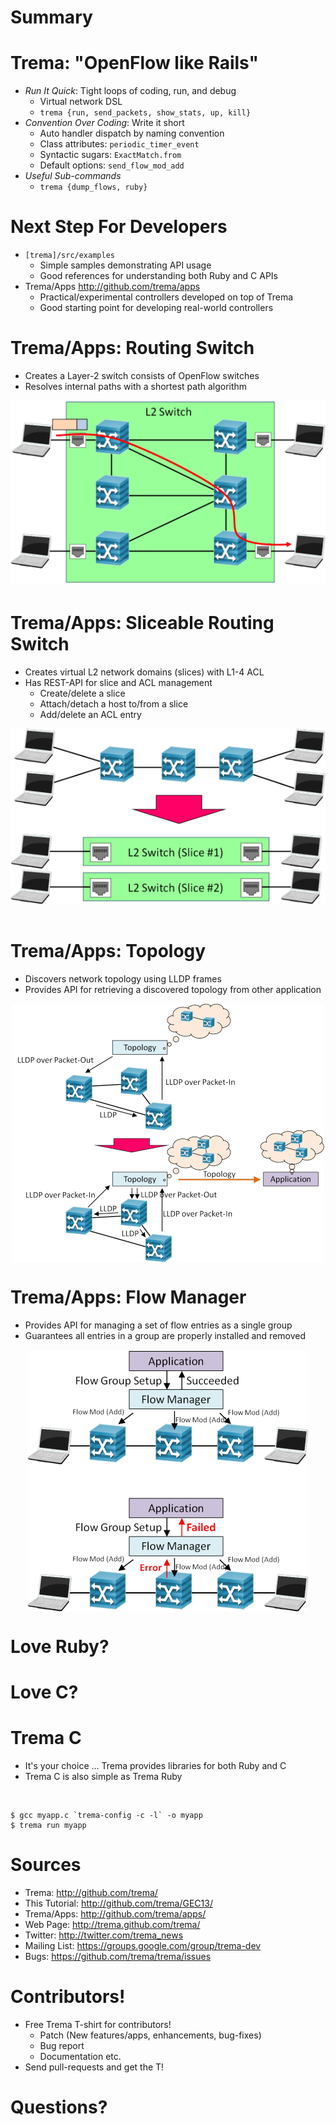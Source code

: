 <!SLIDE>
# Summary #######################################################################


<!SLIDE small incremental transition=uncover>
# Trema: "OpenFlow like Rails" ##################################################

* <i>Run It Quick</i>: Tight loops of coding, run, and debug
  * Virtual network DSL
  * `trema {run, send_packets, show_stats, up, kill}`
* <i>Convention Over Coding</i>: Write it short
  * Auto handler dispatch by naming convention
  * Class attributes: `periodic_timer_event`
  * Syntactic sugars: `ExactMatch.from`
  * Default options: `send_flow_mod_add`
* <i>Useful Sub-commands</i>
  * `trema {dump_flows, ruby}`


<!SLIDE small>
# Next Step For Developers #####################################################

* `[trema]/src/examples`
  * Simple samples demonstrating API usage
  * Good references for understanding both Ruby and C APIs
* Trema/Apps <http://github.com/trema/apps>
  * Practical/experimental controllers developed on top of Trema
  * Good starting point for developing real-world controllers


<!SLIDE small>
# Trema/Apps: Routing Switch ###################################################

* Creates a Layer-2 switch consists of OpenFlow switches
* Resolves internal paths with a shortest path algorithm

<div align="center" style="height: 300px;"><img src="routing_switch.png"/></div>


<!SLIDE small>
# Trema/Apps: Sliceable Routing Switch #########################################

* Creates virtual L2 network domains (slices) with L1-4 ACL
* Has REST-API for slice and ACL management
  * Create/delete a slice
  * Attach/detach a host to/from a slice
  * Add/delete an ACL entry

<div align="center" style="height: 300px;"><img src="sliceable_routing_switch.png"/></div>


<!SLIDE small>
# Trema/Apps: Topology #########################################################
* Discovers network topology using LLDP frames
* Provides API for retrieving a discovered topology from other application

<div align="center" style="height: 414px;"><img src="topology.png"/></div>


<!SLIDE small>
# Trema/Apps: Flow Manager #####################################################
* Provides API for managing a set of flow entries as a single group
* Guarantees all entries in a group are properly installed and removed

<div align="center" style="height: 419px;"><img src="flow_manager.png"/></div>


<!SLIDE>
# Love Ruby? ###################################################################


<!SLIDE>
# Love C? ######################################################################


<!SLIDE small>
# Trema C ######################################################################

* It's your choice ... Trema provides libraries for both Ruby and C
* Trema C is also simple as Trema Ruby

<br />

	$ gcc myapp.c `trema-config -c -l` -o myapp
	$ trema run myapp


<!SLIDE small>
# Sources ######################################################################

* Trema: <http://github.com/trema/>
* This Tutorial: <http://github.com/trema/GEC13/>
* Trema/Apps: <http://github.com/trema/apps/>
* Web Page: <http://trema.github.com/trema/>
* Twitter: <http://twitter.com/trema_news>
* Mailing List: <https://groups.google.com/group/trema-dev>
* Bugs: <https://github.com/trema/trema/issues>


<!SLIDE small>
# Contributors! ################################################################

* Free Trema T-shirt for contributors!
  * Patch (New features/apps, enhancements, bug-fixes)
  * Bug report
  * Documentation etc.
* Send pull-requests and get the T!


<!SLIDE>
# Questions? ###################################################################


